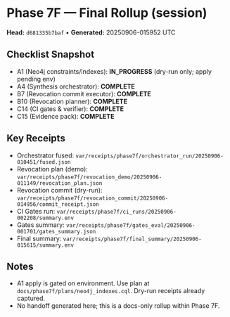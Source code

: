 # Phase 7F — Final Rollup (session)

**Head:** `d681335b7baf`  •  **Generated:** 20250906-015952 UTC

## Checklist Snapshot
- A1 (Neo4j constraints/indexes): **IN_PROGRESS** (dry-run only; apply pending env)
- A4 (Synthesis orchestrator): **COMPLETE**
- B7 (Revocation commit executor): **COMPLETE**
- B10 (Revocation planner): **COMPLETE**
- C14 (CI gates & verifier): **COMPLETE**
- C15 (Evidence pack): **COMPLETE**

## Key Receipts
- Orchestrator fused: `var/receipts/phase7f/orchestrator_run/20250906-010451/fused.json`
- Revocation plan (demo): `var/receipts/phase7f/revocation_demo/20250906-011149/revocation_plan.json`
- Revocation commit (dry-run): `var/receipts/phase7f/revocation_commit/20250906-014956/commit_receipt.json`
- CI Gates run: `var/receipts/phase7f/ci_runs/20250906-002208/summary.env`
- Gates summary: `var/receipts/phase7f/gates_eval/20250906-001701/gates_summary.json`
- Final summary: `var/receipts/phase7f/final_summary/20250906-015615/summary.env`

## Notes
- A1 apply is gated on environment. Use plan at `docs/phase7f/plans/neo4j_indexes.cql`. Dry-run receipts already captured.
- No handoff generated here; this is a docs-only rollup within Phase 7F.
